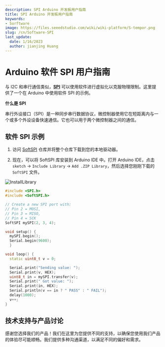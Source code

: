 ```yaml
---
description: SPI Arduino 开发板用户指南
title: SPI Arduino 开发板用户指南
keywords:
- Sorftware
image: https://files.seeedstudio.com/wiki/wiki-platform/S-tempor.png
slug: /cn/Software-SPI
last_update:
  date: 1/16/2023
  author: jianjing Huang
---
```


# Arduino 软件 SPI 用户指南

与 I2C 和串行通信类似，[**SPI**](https://www.arduino.cc/en/reference/SPI) 可以使用软件进行虚拟化以克服物理限制。这里提供了一个在 Arduino 中使用软件 SPI 的示例。

**什么是 SPI**

串行外设接口（SPI）是一种同步串行数据协议，微控制器使用它在短距离内与一个或多个外设设备快速通信。它也可以用于两个微控制器之间的通信。

## 软件 SPI 示例

1. 访问 [SoftSPI](https://github.com/MajenkoLibraries/SoftSPI) 仓库并将整个仓库下载到您的本地驱动器。

2. 现在，可以将 SoftSPI 库安装到 Arduino IDE 中。打开 Arduino IDE，点击 `sketch` -> `Include Library` -> `Add .ZIP Library`，然后选择您刚刚下载的 `SoftSPI` 文件。

![InstallLibrary](https://files.seeedstudio.com/wiki/Wio-Terminal/img/Xnip2019-11-21_15-50-13.jpg)

```cpp
#include <SPI.h>
#include <SoftSPI.h>

// Create a new SPI port with:
// Pin 2 = MOSI,
// Pin 3 = MISO,
// Pin 4 = SCK
SoftSPI mySPI(2, 3, 4);

void setup() {
  mySPI.begin();
  Serial.begin(9600);
  }

void loop() {
  static uint8_t v = 0;

  Serial.print("Sending value: ");
  Serial.print(v, HEX);
  uint8_t in = mySPI.transfer(v);
  Serial.print(" Got value: ");
  Serial.print(in, HEX);
  Serial.println(v == in ? " PASS" : " FAIL");
  delay(1000);
  v++;
}
```

## 技术支持与产品讨论

感谢您选择我们的产品！我们在这里为您提供不同的支持，以确保您使用我们产品的体验尽可能顺畅。我们提供多种沟通渠道，以满足不同的偏好和需求。

<div class="button_tech_support_container">
<a href="https://forum.seeedstudio.com/" class="button_forum"></a> 
<a href="https://www.seeedstudio.com/contacts" class="button_email"></a>
</div>

<div class="button_tech_support_container">
<a href="https://discord.gg/eWkprNDMU7" class="button_discord"></a> 
<a href="https://github.com/Seeed-Studio/wiki-documents/discussions/69" class="button_discussion"></a>
</div>